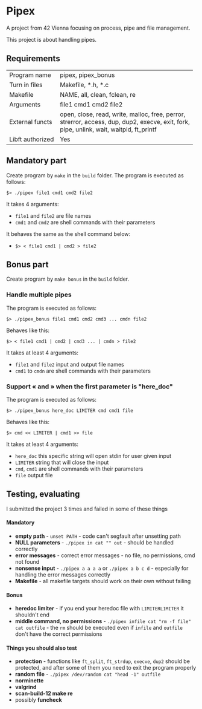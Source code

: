 
# Pipex

A project from 42 Vienna focusing on process, pipe and file management.

This project is about handling pipes.
## Requirements
|||
|----------|----------|
|Program name | pipex, pipex_bonus|
| Turn in files | Makefile, *.h, *.c |
|Makefile | NAME, all, clean, fclean, re |
|Arguments | file1 cmd1 cmd2 file2 |
|External functs | open, close, read, write, malloc, free, perror, <br>strerror, access, dup, dup2, execve, exit, fork,<br>pipe, unlink, wait, waitpid, ft_printf |
|Libft authorized | Yes


## Mandatory part

Create program by `make` in the `build` folder.
The program is executed as follows:

`$> ./pipex file1 cmd1 cmd2 file2`

It takes 4 arguments:
- `file1` and `file2` are file names
- `cmd1` and `cmd2` are shell commands with their parameters

It behaves the same as the shell command below:

- `$> < file1 cmd1 | cmd2 > file2`


## Bonus part

Create program by `make bonus` in the `build` folder.
### Handle multiple pipes
The program is executed as follows:

`$> ./pipex_bonus file1 cmd1 cmd2 cmd3 ... cmdn file2`

Behaves like this:

`$> < file1 cmd1 | cmd2 | cmd3 ... | cmdn > file2`

It takes at least 4 arguments:
- `file1` and `file2` input and output file names
- `cmd1` to `cmdn` are shell commands with their parameters


### Support « and » when the first parameter is "here_doc"
The program is executed as follows:

`$> ./pipex_bonus here_doc LIMITER cmd cmd1 file`

Behaves like this:

`$> cmd << LIMITER | cmd1 >> file`


It takes at least 4 arguments:
- `here_doc` this specific string will open stdin for user given input
- `LIMITER` string that will close the input
- `cmd`, `cmd1` are shell commands with their parameters
- `file` output file

## Testing, evaluating
I submitted the project 3 times and failed in some of these things
#### Mandatory
- **empty path** - `unset PATH` - code can't segfault after unsetting path
- **NULL parameters** - `./pipex in cat "" out` - should be handled correctly
- **error messages** - correct error messages - no file, no permissions, cmd not found
- **nonsense input** - `./pipex a a a a` or `./pipex a b c d` - especially for handling the error messages correctly
- **Makefile** - all makefile targets should work on their own without failing
#### Bonus
- **heredoc limiter** - if you end your heredoc file with `LIMITERLIMITER` it shouldn't end
- **middle command, no permissions** - `./pipex infile cat "rm -f file" cat outfile` - the `rm` should be executed even if `infile` and `outfile` don't have the correct permissions
#### Things you should also test
- **protection** - functions like `ft_split`, `ft_strdup`, `execve`, `dup2` should be protected, and after some of them you need to exit the program properly
- **random file** - `./pipex /dev/random cat "head -1" outfile`
- **norminette**
- **valgrind**
- **scan-build-12 make re**
- possibly **funcheck**
